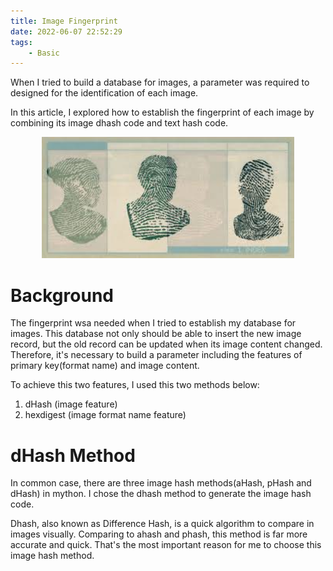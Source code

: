 ```yaml
---
title: Image Fingerprint
date: 2022-06-07 22:52:29
tags:
	- Basic
---
```

When I tried to build a database for images, a parameter was required to designed for the identification of each image. 

In this article, I explored how to establish the fingerprint of each image by combining its
image dhash code and text hash code.

<center>
	<img src='Image-Fingerprint/image_fingerprint_logo.jpg' width="80%">
</center>

<!--more-->

# Background
The fingerprint wsa needed when I tried to establish my database for images. This database not only should be able to
insert the new image record, but the old record can be updated when its image content changed. Therefore, it's necessary to
build a parameter including the features of primary key(format name) and image content.

To achieve this two features, I used this two methods below:

1. dHash (image feature)
2. hexdigest (image format name feature)

# dHash Method
In common case, there are three image hash methods(aHash, pHash and dHash) in mython. I chose the dhash method to generate
the image hash code.

Dhash, also known as  Difference Hash, is a quick algorithm to compare in images visually. Comparing to ahash and phash,
this method is far more accurate and quick. That's the most important reason for me to choose this image hash method.
